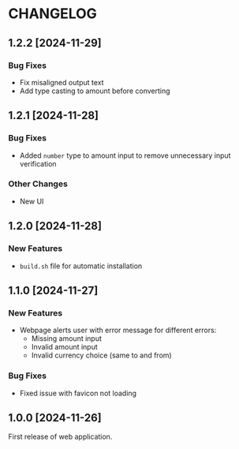 # CHANGELOG

## 1.2.2 [2024-11-29]
### Bug Fixes
* Fix misaligned output text
* Add type casting to amount before converting

## 1.2.1 [2024-11-28]
### Bug Fixes
* Added `number` type to amount input to remove unnecessary input verification

### Other Changes
* New UI

## 1.2.0 [2024-11-28]
### New Features
* `build.sh` file for automatic installation

## 1.1.0 [2024-11-27]
### New Features
* Webpage alerts user with error message for different errors:
  * Missing amount input
  * Invalid amount input
  * Invalid currency choice (same to and from)

### Bug Fixes
* Fixed issue with favicon not loading 

## 1.0.0 [2024-11-26]
First release of web application.

